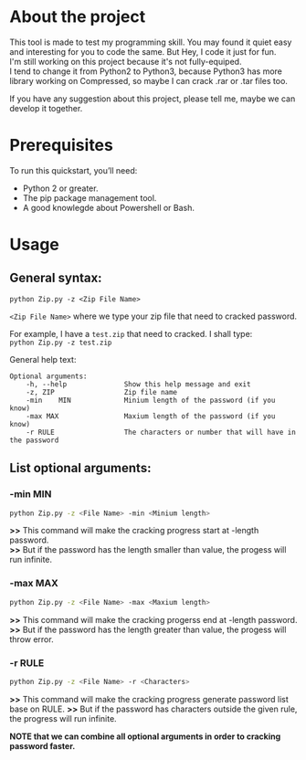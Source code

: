 # About the project
This tool is made to test my programming skill. You may found it quiet easy and interesting for you to code the same. But Hey, I code it just for fun.  
I'm still working on this project because it's not fully-equiped.   
I tend to change it from Python2 to Python3, because Python3 has more library working on Compressed, so maybe I can crack .rar or .tar files too.     

If you have any suggestion about this project, please tell me, maybe we can develop it together.   
# Prerequisites
To run this quickstart, you’ll need:

<ul>
<li> Python 2 or greater.    
<li> The pip package management tool.     
<li> A good knowlegde about Powershell or Bash.  
</ul>

# Usage
## General syntax:
```
python Zip.py -z <Zip File Name> 
```
`<Zip File Name>` where we type your zip file that need to cracked password.      

For example, I have a `test.zip` that need to cracked. I shall type:   
	```
	python Zip.py -z test.zip
	```

General help text:
```
Optional arguments:
	-h, --help				Show this help message and exit
	-z, ZIP					Zip file name
	-min	MIN				Minium length of the password (if you know)
	-max MAX				Maxium length of the password (if you know)
	-r RULE					The characters or number that will have in the password
```

## List optional arguments:
### -min MIN
```sh
python Zip.py -z <File Name> -min <Minium length> 
```

**>>** This command will make the cracking progress start at <Minium length>-length password.  
**>>** But if the password has the length smaller than <Minium length> value, the progess will run infinite.  
	
### -max MAX
```sh
python Zip.py -z <File Name> -max <Maxium length> 
```

**>>** This command will make the cracking progerss end at <Maxium length>-length password.  
**>>** But if the password has the length greater than <Maxium length> value, the progess will throw error.  
	
### -r RULE
```sh
python Zip.py -z <File Name> -r <Characters>
```

**>>** This command will make the cracking progress generate password list base on RULE.
**>>** But if the password has characters outside the given rule, the progress will run infinite.

**NOTE that we can combine all optional arguments in order to cracking password faster.**
